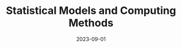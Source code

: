---
title: "Statistical Models and Computing Methods"
collection: teaching
type: "Teaching assistant"
permalink: /teaching/2023-fall
venue: "School of Mathematical Sciences, Peking Univeristy"
date: 2023-09-01
---